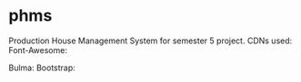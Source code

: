 # phms
Production House Management System for semester 5 project. 
CDNs used:
Font-Awesome:
<link rel="stylesheet" href="https://maxcdn.bootstrapcdn.com/font-awesome/4.7.0/css/font-awesome.min.css" />
Bulma:
<link rel="stylesheet" href="https://cdn.jsdelivr.net/npm/bulma@0.9.3/css/bulma.min.css" />
Bootstrap:
<link rel="stylesheet" href="https://maxcdn.bootstrapcdn.com/bootstrap/4.0.0/css/bootstrap.min.css" integrity="sha384-Gn5384xqQ1aoWXA+058RXPxPg6fy4IWvTNh0E263XmFcJlSAwiGgFAW/dAiS6JXm" crossorigin="anonymous" />
